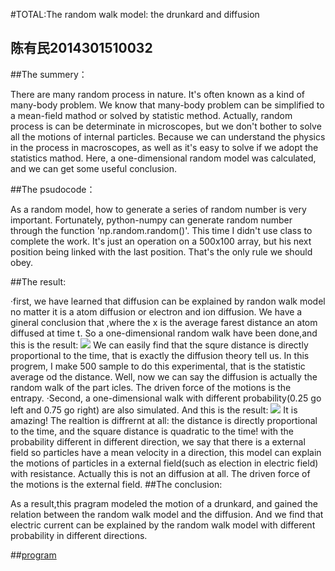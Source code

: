 #TOTAL:The random walk model: the drunkard and diffusion
##                                                                                                                          陈有民2014301510032
##The summery：

There are many random process in nature. It's often known as a kind of many-body problem. We know that many-body problem can be simplified to a mean-field mathod or solved by statistic method. Actually, random process is can be determinate in microscopes, but we don't bother to solve all the motions of internal particles. Because we can understand the physics in the process in macroscopes, as well as it's easy to solve if we adopt the statistics mathod. Here, a one-dimensional random model was calculated, and we can get some useful conclusion.

##The psudocode：

As a random model, how to generate a series of random number is very important. Fortunately, python-numpy can generate random number through the function 'np.random.random()'. This time I didn't use class to complete the work. It's just an operation on a 500x100 array, but his next position being linked with the last position. That's the only rule we should obey.

##The result:

·first, we have learned that diffusion can be explained by randon walk model no matter it is a atom diffusion or electron and ion diffusion. We have a gineral conclusion that  ,where the x is the average farest distance an atom diffused at time t. So a one-dimensional random walk have been done,and this is the result: 
![](https://www.zybuluo.com/feipai11/note/404621)
We can easily find that the squre distance is directly proportional to the time, that is exactly the diffusion theory tell us. In this progrem, I make 500 sample to do this experimental, that is the statistic average od the distance. Well, now we can say the diffusion is actually the random walk of the part icles. The driven force of the motions is the entrapy.
·Second, a one-dimensional walk with different probability(0.25 go left and 0.75 go right) are also simulated. And this is the result: 
![](https://www.zybuluo.com/feipai11/note/404621)
It is amazing! The realtion is diffrernt at all: the distance is directly proportional to the time, and the square distance is quadratic to the time! with the probability different in different direction, we say that there is a external field so particles have a mean velocity in a direction, this model can explain the motions of particles in a external field(such as election in electric field) with resistance. Actually this is not an diffusion at all. The driven force of the motions is the external field.
##The conclusion:

As a result,this pragram modeled the motion of a drunkard, and gained the relation between the random walk model and the diffusion. And we find that electric current can be explained by the random walk model with different probability in different directions.


##[program](https://github.com/shuaishuaimin/computationalphysics_N2014301510032/blob/master/program.py)
